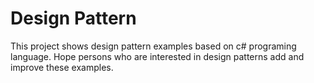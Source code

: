 # Design Pattern

This project shows design pattern examples based on c# programing language. 
Hope persons who are interested in design patterns add and improve these examples. 

